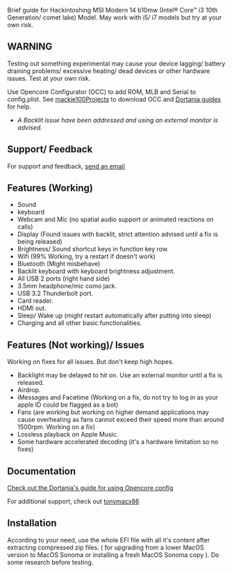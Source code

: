 Brief guide for Hackintoshing MSI Modern 14 b10mw (Intel® Core™ i3 10th Generation/ comet lake) Model. May work with i5/ i7 models but try at your own risk.



## WARNING
Testing out something experimental may cause your device lagging/ battery draining problems/ excessive heating/ dead devices or other hardware issues. Test at your own risk.

Use Opencore Configurator (OCC) to add ROM, MLB and Serial to config.plist.
See [mackie100Projects](https://mackie100projects.altervista.org/download-opencore-configurator) to download OCC and [Dortania guides](https://dortania.github.io/OpenCore-Post-Install/universal/iservices.html) for help.

- *A Backlit issue have been addressed and using an external monitor is advised.*
## Support/ Feedback

For support and feedback, [send an email](sithumkottearachchi@outlook.com)


## Features (Working)

- Sound
- keyboard
- Webcam and Mic (no spatial audio support or animated reactions on calls)
- Display (Found issues with backlit, strict attention advised until a fix is being released)
- Brightness/ Sound shortcut keys in function key row.
- Wifi (99% Working, try a restart if doesn't work)
- Bluetooth (Might misbehave)
- Backlit keyboard with keyboard brightness adjustment.
- All USB 2 ports (right hand side)
- 3.5mm headphone/mic como jack.
- USB 3.2 Thunderbolt port.
- Card reader.
- HDMI out.
- Sleep/ Wake up (might restart automatically after putting into sleep)
- Charging and all other basic functionalities.

## Features (Not working)/ Issues
Working on fixes for all issues. But don't keep high hopes.
- Backlight may be delayed to hit on. Use an external monitor until a fix is released.
- Airdrop.
- iMessages and Facetime (Working on a fix, do not try to log in as your apple ID could be flagged as a bot)
- Fans (are working but working on higher demand applications may cause overheating as fans cannot exceed their speed more than around 1500rpm. Working on a fix)
- Lossless playback on Apple Music.
- Some hardware accelerated decoding (it's a hardware limitation so no fixes)
## Documentation

[Check out the Dortania's guide for using Opencore config](https://dortania.github.io/OpenCore-Install-Guide/) 

For additional support, check out [tonymacx86](https://www.tonymacx86.com/)
## Installation
According to your need, use the whole EFI file with all it's content after extracting compressed zip files. ( for upgrading from a lower MacOS version to MacOS Sonoma or installing a fresh MacOS Sonoma copy ). Do some research before testing.

